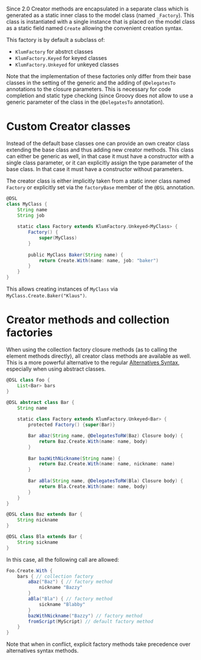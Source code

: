 Since 2.0 Creator methods are encapsulated in a separate class which is generated as a static inner
class to the model class (named `_Factory`). This class is instantiated with a single instance that is
placed on the model class as a static field named `Create` allowing the convenient creation syntax.

This factory is by default a subclass of:

- `KlumFactory` for abstrct classes
- `KlumFactory.Keyed` for keyed classes
- `KlumFactory.Unkeyed` for unkeyed classes

Note that the implementation of these factories only differ from their base classes in the setting of the generic and the adding of `@DelegatesTo` annotations to the closure parameters. This is necessary for code completion and static type checking (since Groovy does not allow to use a generic parameter of the class in the `@DelegatesTo` annotation).

# Custom Creator classes

Instead of the default base classes one can provide an own creator class extending the base class and thus adding new creator methods. This class can either be generic as well, in that case it must have a constructor with a single class parameter, or it can explicitly assign the type parameter of the base class. In that case it must have a constructor without parameters.

The creator class is either implicitly taken from a static inner class named `Factory` or explicitly set via the `factoryBase` member of the `@DSL` annotation.

```groovy
@DSL
class MyClass {
    String name
    String job
    
    static class Factory extends KlumFactory.Unkeyed<MyClass> {
        Factory() {
            super(MyClass)
        }
        
        public MyClass Baker(String name) {
            return Create.With(name: name, job: "baker")
        }
    }
}
```

This allows creating instances of `MyClass` via `MyClass.Create.Baker("Klaus")`.

# Creator methods and collection factories

When using the collection factory closure methods (as to calling the element methods directly), all creator class methods 
are available as well. This is a more powerful alternative to the regular
[Alternatives Syntax](Alternatives-Syntax.md), especially when using abstract classes.


```groovy
@DSL class Foo {
    List<Bar> bars
}

@DSL abstract class Bar {
    String name
    
    static class Factory extends KlumFactory.Unkeyed<Bar> {
        protected Factory() {super(Bar)}

        Bar aBaz(String name, @DelegatesToRW(Baz) Closure body) {
            return Baz.Create.With(name: name, body)
        }
        
        Bar bazWithNickname(String name) {
            return Baz.Create.With(name: name, nickname: name)
        }
        
        Bar aBla(String name, @DelegatesToRW(Bla) Closure body) {
            return Bla.Create.With(name: name, body)
        }
    }
}

@DSL class Baz extends Bar {
    String nickname
}

@DSL class Bla extends Bar {
    String sickname
}
```

In this case, all the following call are allowed:

```groovy
Foo.Create.With {
    bars { // collection factory
        aBaz("Baz") { // factory method
            nickname "Bazzy"
        }
        aBla("Bla") { // factory method
            sickname "Blabby"
        }
        bazWithNickname("Bazzy") // factory method
        fromScript(MyScript) // default factory method
    }
}
```

Note that when in conflict, explicit factory methods take precedence over alternatives syntax methods.
